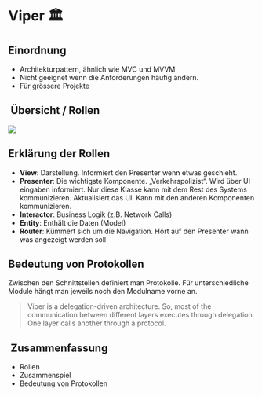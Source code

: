 
# Viper 🏛️

## Einordnung
- Architekturpattern, ähnlich wie MVC und MVVM
- Nicht geeignet wenn die Anforderungen häufig ändern.
- Für grössere Projekte

##  Übersicht / Rollen
![][image-1]

## Erklärung der Rollen
- **View**: Darstellung. Informiert den Presenter wenn etwas geschieht.
- **Presenter**: Die wichtigste Komponente. „Verkehrspolizist“. Wird über UI eingaben informiert. Nur diese Klasse kann mit dem Rest des Systems kommunizieren. Aktualisiert das UI. Kann mit den anderen Komponenten kommunizieren.
- **Interactor**: Business Logik (z.B. Network Calls)
- **Entity**: Enthält die Daten (Model)
- **Router**: Kümmert sich um die Navigation. Hört auf den Presenter wann was angezeigt werden soll

## Bedeutung von Protokollen

Zwischen den Schnittstellen definiert man Protokolle. Für unterschiedliche Module hängt man jeweils noch den Modulname vorne an.

> Viper is a delegation-driven architecture. So, most of the communication between different layers executes through delegation. One layer calls another through a protocol.

##  Zusammenfassung
- Rollen
- Zusammenspiel
- Bedeutung von Protokollen

[image-1]:	https://miro.medium.com/max/1400/1*-Mfew6qvLQ-t-DSOkY23Aw.webp
